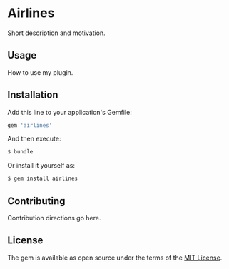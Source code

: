# Airlines
Short description and motivation.

## Usage
How to use my plugin.

## Installation
Add this line to your application's Gemfile:

```ruby
gem 'airlines'
```

And then execute:
```bash
$ bundle
```

Or install it yourself as:
```bash
$ gem install airlines
```

## Contributing
Contribution directions go here.

## License
The gem is available as open source under the terms of the [MIT License](https://opensource.org/licenses/MIT).
